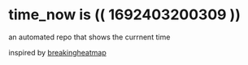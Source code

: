 # time_now is (( 1692403200309 ))

an automated repo that shows the currnent time

inspired by [breakingheatmap](https://github.com/breakingheatmap/breakingheatmap)